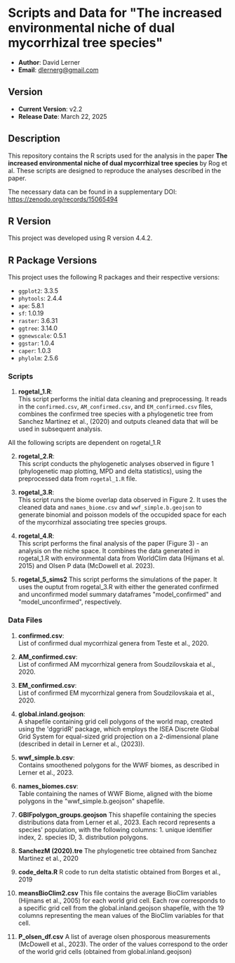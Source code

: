 # Scripts and Data for "The increased environmental niche of dual mycorrhizal tree species"

- **Author**: David Lerner
- **Email**: dlernerg@gmail.com

## Version

- **Current Version**: v2.2
- **Release Date**: March 22, 2025

## Description

This repository contains the R scripts used for the analysis in the paper **The increased environmental niche of dual mycorrhizal tree species** by Rog et al. These scripts are designed to reproduce the analyses described in the paper.

The necessary data can be found in a supplementary DOI: https://zenodo.org/records/15065494

## R Version

This project was developed using R version 4.4.2.

## R Package Versions

This project uses the following R packages and their respective versions:

- `ggplot2`: 3.3.5
- `phytools`: 2.4.4
- `ape`: 5.8.1
- `sf`: 1.0.19
- `raster`: 3.6.31
- `ggtree`: 3.14.0
- `ggnewscale`: 0.5.1
- `ggstar`: 1.0.4
- `caper`: 1.0.3
- `phylolm`: 2.5.6

### Scripts

1. **rogetal_1.R**:  
   This script performs the initial data cleaning and preprocessing. It reads in the `confirmed.csv`, `AM_confirmed.csv`, and `EM_confirmed.csv` files, combines the confirmed tree species with a phylogenetic tree from Sanchez Martinez et al., (2020) and outputs cleaned data that will be used in subsequent analysis.

All the following scripts are dependent on rogetal_1.R

2. **rogetal_2.R**:  
   This script conducts the phylogenetic analyses observed in figure 1 (phylogenetic map plotting, MPD and delta statistics), using the preprocessed data from `rogetal_1.R` file. 

3. **rogetal_3.R**:  
   This script runs the biome overlap data observed in Figure 2. It uses the cleaned data and `names_biome.csv` and `wwf_simple.b.geojson` to generate binomial and poisson models of the occupided space for each of the mycorrhizal associating tree species groups.

4. **rogetal_4.R**:  
   This script performs the final analysis of the paper (Figure 3) - an analysis on the niche space. It combines the data generated in rogetal_1.R with environmental data from WorldClim data (Hijmans et al. 2015) and Olsen P data (McDowell et al. 2023).

5. **rogetal_5_sims2**
   This script performs the simulations of the paper. It uses the ouptut from rogetal_3.R with either the generated confirmed and unconfirmed model summary dataframes "model_confirmed" and "model_unconfirmed", respectively.
     
### Data Files

1. **confirmed.csv**:  
   List of confirmed dual mycorrhizal genera from Teste et al., 2020.

2. **AM_confirmed.csv**:  
   List of confirmed AM mycorrhizal genera from Soudzilovskaia et al., 2020.

3. **EM_confirmed.csv**:  
   List of confirmed EM mycorrhizal genera from Soudzilovskaia et al., 2020.

4. **global.inland.geojson**:  
   A shapefile containing grid cell polygons of the world map, created using the 'dggridR' package, which employs the ISEA Discrete Global Grid System for equal-sized grid projection on a 2-dimensional plane (described in detail in Lerner et al., (2023)).

5. **wwf_simple.b.csv**:  
   Contains smoothened polygons for the WWF biomes, as described in Lerner et al., 2023.

6. **names_biomes.csv**:  
   Table containing the names of WWF Biome, aligned with the biome polygons in the "wwf_simple.b.geojson" shapefile. 

7. **GBIFpolygon_groups.geojson**
   This shapefile containing the species distributions data from Lerner et al., 2023. Each record represents a species' population, with the following columns: 1. unique identifier index, 2. species ID, 3. distribution polygons.  

8. **SanchezM (2020).tre**
   The phylogenetic tree obtained from Sanchez Martinez et al., 2020

9. **code_delta.R**
    R code to run delta statistic obtained from Borges et al., 2019

10. **meansBioClim2.csv**
    This file contains the average BioClim variables (Hijmans et al., 2005) for each world grid cell. Each row corresponds to a specific grid cell from the global.inland.geojson shapefile, with the 19 columns representing the mean values of the BioClim variables for that cell.
    
11. **P_olsen_df.csv**
    A list of average olsen phosporous measurements (McDowell et al., 2023). The order of the values correspond to the order of the world grid cells (obtained from global.inland.geojson) 

